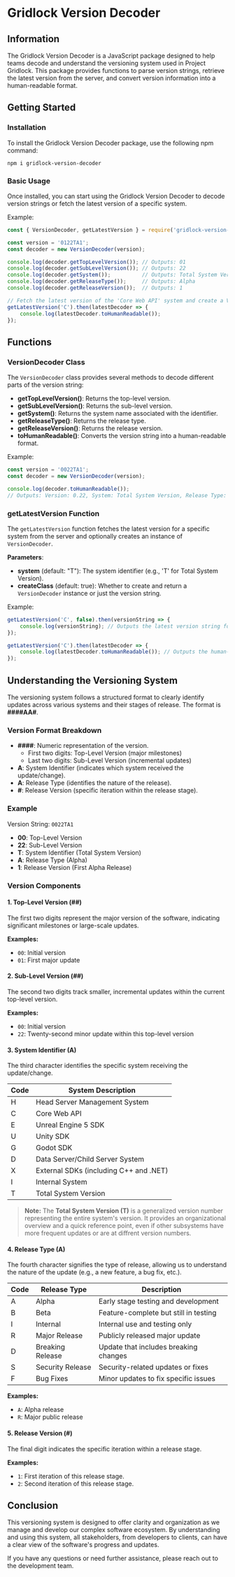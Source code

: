 # Gridlock Version Decoder

## Information

The Gridlock Version Decoder is a JavaScript package designed to help teams decode and understand the versioning system used in Project Gridlock. This package provides functions to parse version strings, retrieve the latest version from the server, and convert version information into a human-readable format. 

## Getting Started

### Installation

To install the Gridlock Version Decoder package, use the following npm command:

`npm i gridlock-version-decoder`

### Basic Usage

Once installed, you can start using the Gridlock Version Decoder to decode version strings or fetch the latest version of a specific system.

Example:
```js
const { VersionDecoder, getLatestVersion } = require('gridlock-version-decoder');

const version = '0122TA1';
const decoder = new VersionDecoder(version);

console.log(decoder.getTopLevelVersion()); // Outputs: 01
console.log(decoder.getSubLevelVersion()); // Outputs: 22
console.log(decoder.getSystem());          // Outputs: Total System Version
console.log(decoder.getReleaseType());     // Outputs: Alpha
console.log(decoder.getReleaseVersion());  // Outputs: 1

// Fetch the latest version of the 'Core Web API' system and create a VersionDecoder instance
getLatestVersion('C').then(latestDecoder => {
    console.log(latestDecoder.toHumanReadable());
});
```
## Functions

### VersionDecoder Class

The `VersionDecoder` class provides several methods to decode different parts of the version string:

- **getTopLevelVersion()**: Returns the top-level version.
- **getSubLevelVersion()**: Returns the sub-level version.
- **getSystem()**: Returns the system name associated with the identifier.
- **getReleaseType()**: Returns the release type.
- **getReleaseVersion()**: Returns the release version.
- **toHumanReadable()**: Converts the version string into a human-readable format.

Example:
```js
const version = '0022TA1';
const decoder = new VersionDecoder(version);

console.log(decoder.toHumanReadable());
// Outputs: Version: 0.22, System: Total System Version, Release Type: Alpha, Release Version: 1
```
### getLatestVersion Function

The `getLatestVersion` function fetches the latest version for a specific system from the server and optionally creates an instance of `VersionDecoder`.

**Parameters**:
- **system** (default: "T"): The system identifier (e.g., 'T' for Total System Version).
- **createClass** (default: true): Whether to create and return a `VersionDecoder` instance or just the version string.

Example:
```js
getLatestVersion('C', false).then(versionString => {
    console.log(versionString); // Outputs the latest version string for the Core Web API system
});

getLatestVersion('C').then(latestDecoder => {
    console.log(latestDecoder.toHumanReadable()); // Outputs the human-readable version information
});
```
## Understanding the Versioning System

The versioning system follows a structured format to clearly identify updates across various systems and their stages of release. The format is **####AA#**.

### Version Format Breakdown

- **####**: Numeric representation of the version.
  - First two digits: Top-Level Version (major milestones)
  - Last two digits: Sub-Level Version (incremental updates)
- **A**: System Identifier (indicates which system received the update/change).
- **A**: Release Type (identifies the nature of the release).
- **#**: Release Version (specific iteration within the release stage).

### Example

Version String: `0022TA1`

- **00**: Top-Level Version
- **22**: Sub-Level Version
- **T**: System Identifier (Total System Version)
- **A**: Release Type (Alpha)
- **1**: Release Version (First Alpha Release)

### Version Components

#### 1. Top-Level Version (##)

The first two digits represent the major version of the software, indicating significant milestones or large-scale updates.

**Examples:**
- `00`: Initial version
- `01`: First major update

#### 2. Sub-Level Version (##)

The second two digits track smaller, incremental updates within the current top-level version.

**Examples:**
- `00`: Initial version
- `22`: Twenty-second minor update within this top-level version

#### 3. System Identifier (A)

The third character identifies the specific system receiving the update/change.

| Code | System Description                         |
|------|--------------------------------------------|
| H    | Head Server Management System              |
| C    | Core Web API                               |
| E    | Unreal Engine 5 SDK                        |
| U    | Unity SDK                                  |
| G    | Godot SDK                                  |
| D    | Data Server/Child Server System            |
| X    | External SDKs (including C++ and .NET)     |
| I    | Internal System                            |
| T    | Total System Version                       |

>**Note:** The **Total System Version (T)** is a generalized version number representing the entire system's version. It provides an organizational overview and a quick reference point, even if other subsystems have more frequent updates or are at diffrent version numbers.

#### 4. Release Type (A)

The fourth character signifies the type of release, allowing us to understand the nature of the update (e.g., a new feature, a bug fix, etc.).

| Code | Release Type     | Description                          |
|------|------------------|--------------------------------------|
| A    | Alpha            | Early stage testing and development  |
| B    | Beta             | Feature-complete but still in testing|
| I    | Internal         | Internal use and testing only        |
| R    | Major Release    | Publicly released major update       |
| D    | Breaking Release | Update that includes breaking changes|
| S    | Security Release | Security-related updates or fixes    |
| F    | Bug Fixes        | Minor updates to fix specific issues |

**Examples:**
- `A`: Alpha release
- `R`: Major public release

#### 5. Release Version (#)

The final digit indicates the specific iteration within a release stage.

**Examples:**
- `1`: First iteration of this release stage.
- `2`: Second iteration of this release stage.


## Conclusion

This versioning system is designed to offer clarity and organization as we manage and develop our complex software ecosystem. By understanding and using this system, all stakeholders, from developers to clients, can have a clear view of the software's progress and updates.

If you have any questions or need further assistance, please reach out to the development team.